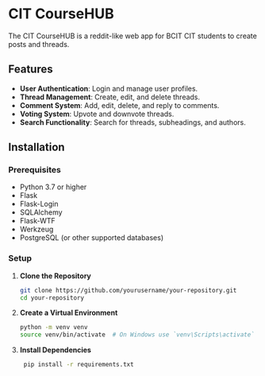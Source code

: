 # CIT CourseHUB 

The CIT CourseHUB is a reddit-like web app for BCIT CIT students to create posts and threads. 

## Features

- **User Authentication**: Login and manage user profiles.
- **Thread Management**: Create, edit, and delete threads.
- **Comment System**: Add, edit, delete, and reply to comments.
- **Voting System**: Upvote and downvote threads.
- **Search Functionality**: Search for threads, subheadings, and authors.

## Installation

### Prerequisites

- Python 3.7 or higher
- Flask
- Flask-Login
- SQLAlchemy
- Flask-WTF
- Werkzeug
- PostgreSQL (or other supported databases)

### Setup

1. **Clone the Repository**

   ```bash
   git clone https://github.com/yourusername/your-repository.git
   cd your-repository

2. **Create a Virtual Environment**

   ```bash
   python -m venv venv
   source venv/bin/activate  # On Windows use `venv\Scripts\activate`

3. **Install Dependencies**

   ```bash
    pip install -r requirements.txt

